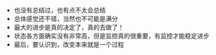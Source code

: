 
<!--more-->

* 也没有总结过，也有点不太会总结
* 总体感觉还不错，当然也不可能是满分
* 最大的进步是真的决定了，真的去做了！
* 状态各方面确实没有非常高，但是监控真的很重要，有监控才能稳定进步
* 最后，要认识到，改变本来就是一个过程



